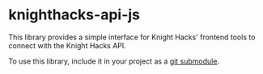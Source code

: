 # knighthacks-api-js

This library provides a simple interface for Knight Hacks' frontend tools to connect with the Knight Hacks API. 

To use this library, include it in your project as a [git submodule](https://github.com/KnightHacks/knighthacks-api-js).
